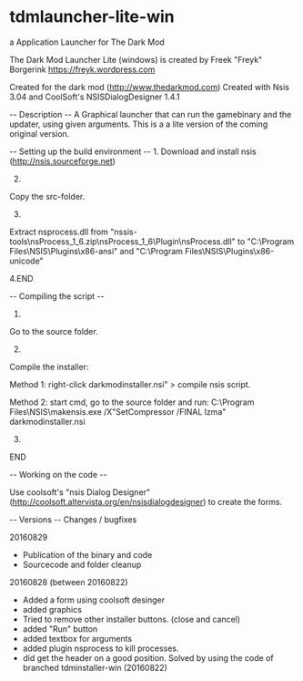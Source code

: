 # tdmlauncher-lite-win
a  Application Launcher for The Dark Mod

The Dark Mod Launcher Lite (windows) is created by
Freek "Freyk" Borgerink
https://freyk.wordpress.com

Created for the dark mod (http://www.thedarkmod.com)
Created with Nsis 3.04 and CoolSoft's NSISDialogDesigner 1.4.1

-- Description --
A Graphical launcher that can run the gamebinary and the updater,
using given arguments.
This is a a lite version of the coming original version.


-- Setting up the build environment --
1. 
Download and install nsis 
(http://nsis.sourceforge.net)

2.
Copy the src-folder.

3. 
Extract nsprocess.dll from "nssis-tools\nsProcess_1_6.zip\nsProcess_1_6\Plugin\nsProcess.dll" 
to "C:\Program Files\NSIS\Plugins\x86-ansi\" and "C:\Program Files\NSIS\Plugins\x86-unicode"

4.END


-- Compiling the script --


1. 
Go to the source folder. 

2.
Compile the installer:

Method 1:
right-click darkmodinstaller.nsi" > compile nsis script.

Method 2:
start cmd,
go to the source folder
and run: C:\Program Files\NSIS\makensis.exe /X"SetCompressor /FINAL lzma" darkmodinstaller.nsi

3.
END

-- Working on the code --

Use coolsoft's "nsis Dialog Designer" 
(http://coolsoft.altervista.org/en/nsisdialogdesigner)
to create the forms.

-- Versions --
Changes / bugfixes

20160829
- Publication of the binary and code
- Sourcecode and folder cleanup

20160828 (between 20160822)
- Added a form using coolsoft desinger
- added graphics
- Tried to remove other installer buttons. (close and cancel)
- added "Run" button
- added textbox for arguments
- added plugin nsprocess to kill processes.
- did get the header on a good position. 
  Solved by using the code of branched tdminstaller-win (20160822)
